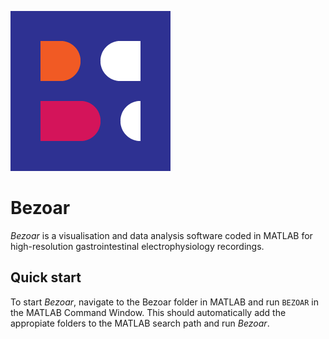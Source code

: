 ![](/src/ui/logos/bezoar256.png)

# Bezoar
_Bezoar_ is a visualisation and data analysis software coded in MATLAB for high-resolution gastrointestinal electrophysiology recordings.

## Quick start
To start _Bezoar_, navigate to the Bezoar folder in MATLAB and run `BEZOAR` in the MATLAB Command Window. This should automatically add the appropiate folders to the MATLAB search path and run _Bezoar_.
